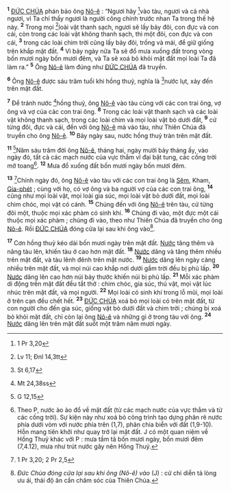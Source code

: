 <sup><b>1</b></sup> [ĐỨC CHÚA]() phán bảo ông [Nô-ê]() : “Ngươi hãy [^1@-097aab2d-9e1c-49dd-81db-3cccafd03293]vào tàu, ngươi và cả nhà ngươi, vì Ta chỉ thấy ngươi là người công chính trước nhan Ta trong thế hệ này. <sup><b>2</b></sup> Trong mọi [^2@-097aab2d-9e1c-49dd-81db-3cccafd03293]loài vật thanh sạch, ngươi sẽ lấy bảy đôi, con đực và con cái, còn trong các loài vật không thanh sạch, thì một đôi, con đực và con cái, <sup><b>3</b></sup> trong các loài chim trời cũng lấy bảy đôi, trống và mái, để giữ giống trên khắp mặt đất. <sup><b>4</b></sup> Vì bảy ngày nữa Ta sẽ đổ mưa xuống đất trong vòng bốn mươi ngày bốn mươi đêm, và Ta sẽ xoá bỏ khỏi mặt đất mọi loài Ta đã làm ra.” <sup><b>5</b></sup> Ông [Nô-ê]() làm đúng như [ĐỨC CHÚA]() đã truyền.

<sup><b>6</b></sup> Ông [Nô-ê]() được sáu trăm tuổi khi hồng thuỷ, nghĩa là [^3@-097aab2d-9e1c-49dd-81db-3cccafd03293]nước lụt, xảy đến trên mặt đất.

<sup><b>7</b></sup> Để tránh nước [^4@-097aab2d-9e1c-49dd-81db-3cccafd03293]hồng thuỷ, ông [Nô-ê]() vào tàu cùng với các con trai ông, vợ ông và vợ của các con trai ông. <sup><b>8</b></sup> Trong các loài vật thanh sạch và các loài vật không thanh sạch, trong các loài chim và mọi loài vật bò dưới đất, <sup><b>9</b></sup> cứ từng đôi, đực và cái, đến với ông [Nô-ê]() mà vào tàu, như Thiên Chúa đã truyền cho ông [Nô-ê](). <sup><b>10</b></sup> Bảy ngày sau, nước hồng thuỷ tràn trên mặt đất.

<sup><b>11</b></sup> [^5@-097aab2d-9e1c-49dd-81db-3cccafd03293]Năm sáu trăm đời ông [Nô-ê](), tháng hai, ngày mười bảy tháng ấy, vào ngày đó, tất cả các mạch nước của vực thẳm vĩ đại bật tung, các cống trời mở toang[^1-097aab2d-9e1c-49dd-81db-3cccafd03293]. <sup><b>12</b></sup> Mưa đổ xuống đất bốn mươi ngày bốn mươi đêm.

<sup><b>13</b></sup> [^6@-097aab2d-9e1c-49dd-81db-3cccafd03293]Chính ngày đó, ông [Nô-ê]() vào tàu với các con trai ông là [Sêm](), Kham, [Gia-phét]() ; cùng với họ, có vợ ông và ba người vợ của các con trai ông, <sup><b>14</b></sup> cũng như mọi loài vật, mọi loài gia súc, mọi loài vật bò dưới đất, mọi loài chim chóc, mọi vật có cánh. <sup><b>15</b></sup> Chúng đến với ông [Nô-ê]() trên tàu, cứ từng đôi một, thuộc mọi xác phàm có sinh khí. <sup><b>16</b></sup> Chúng đi vào, một đực một cái thuộc mọi xác phàm ; chúng đi vào, theo như Thiên Chúa đã truyền cho ông [Nô-ê](). Rồi [ĐỨC CHÚA]() đóng cửa lại sau khi ông vào[^2-097aab2d-9e1c-49dd-81db-3cccafd03293].

<sup><b>17</b></sup> Cơn hồng thuỷ kéo dài bốn mươi ngày trên mặt đất. [Nước]() tăng thêm và nâng tàu lên, khiến tàu ở cao hơn mặt đất. <sup><b>18</b></sup> [Nước]() dâng và tăng thêm nhiều trên mặt đất, và tàu lênh đênh trên mặt nước. <sup><b>19</b></sup> [Nước]() dâng lên ngày càng nhiều trên mặt đất, và mọi núi cao khắp nơi dưới gầm trời đều bị phủ lấp. <sup><b>20</b></sup> [Nước]() dâng lên cao hơn núi bảy thước khiến núi bị phủ lấp. <sup><b>21</b></sup> Mỗi xác phàm di động trên mặt đất đều tắt thở : chim chóc, gia súc, thú vật, mọi vật lúc nhúc trên mặt đất, và mọi người. <sup><b>22</b></sup> Mọi loài có sinh khí trong lỗ mũi, mọi loài ở trên cạn đều chết hết. <sup><b>23</b></sup> [ĐỨC CHÚA]() xoá bỏ mọi loài có trên mặt đất, từ con người cho đến gia súc, giống vật bò dưới đất và chim trời ; chúng bị xoá bỏ khỏi mặt đất, chỉ còn lại ông [Nô-ê]() và những gì ở trong tàu với ông. <sup><b>24</b></sup> [Nước]() dâng lên trên mặt đất suốt một trăm năm mươi ngày.

[^1-097aab2d-9e1c-49dd-81db-3cccafd03293]: Theo P, nước ào ào đổ về mặt đất (từ các mạch nước của vực thẳm và từ các cống trời). Sự kiện này như xoá bỏ công trình tạo dựng phân rẽ nước phía dưới vòm với nước phía trên (1,7), phân chia biển với đất (1,9-10). Hỗn mang tiên khởi như quay trở lại mặt đất. J có một quan niệm về Hồng Thuỷ khác với P : mưa tầm tã bốn mươi ngày, bốn mươi đêm (7,4.12), mưa như trút nước gây nên Hồng Thuỷ.
[^2-097aab2d-9e1c-49dd-81db-3cccafd03293]: *Đức Chúa đóng cửa lại sau khi ông (Nô-ê) vào* (J) : cử chỉ diễn tả lòng ưu ái, thái độ ân cần chăm sóc của Thiên Chúa.
[^1@-097aab2d-9e1c-49dd-81db-3cccafd03293]: 1 Pr 3,20
[^2@-097aab2d-9e1c-49dd-81db-3cccafd03293]: Lv 11; Đnl 14,3tt
[^3@-097aab2d-9e1c-49dd-81db-3cccafd03293]: St 6,17
[^4@-097aab2d-9e1c-49dd-81db-3cccafd03293]: Mt 24,38ss
[^5@-097aab2d-9e1c-49dd-81db-3cccafd03293]: G 12,15
[^6@-097aab2d-9e1c-49dd-81db-3cccafd03293]: 1 Pr 3,20; 2 Pr 2,5
